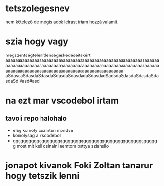 # tetszolegesnev
nem kötelező de mégis adok leírást
írtam hozzá valamit.
# szia hogy vagy 
megszentségtelenítlenségeskedéseitekért
aaaaaaaaaaaaaaaaaaaaaaaaaaaaaaaaaaaaaaaaaaaaaaaaaaaaaaaaaaaaaaaaaaaaaaaaaaaaaaaaaaaaaaaaaaaaaaaaaaaaaaaaaaaaaaaaaaaaaaaaaaaaaaaaaaaaaaaaaaaaaaaaaaaaaaaaaaaaaaaaaaaaaaaaaaaaaaaaa
aSdasdaSdasdaSdasdaSdasdaSdasdadaSdasdadSadsdaSdasdaSdasdaSdasdaSd
#asd#asd
# na ezt mar vscodebol irtam
## tavoli repo halohalo
- eleg komoly oszinten mondva
- komolysag a vscodebol
- gggggggggggggggggggggggggggggggggggggggggggggggggggggggg
most mit kell csinalni nemtom battya
sziahello
# jonapot kivanok Foki Zoltan tanarur hogy tetszik lenni